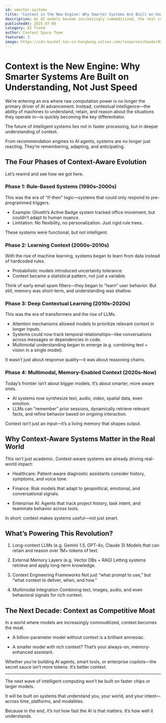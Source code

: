 ```yaml
---
id: smarter-systems
title: "Context is the New Engine: Why Smarter Systems Are Built on Understanding, Not Just Speed"
description: As AI models become increasingly commoditized, the real competitive edge lies not in speed — but in context. The next generation of AI won’t just react — it will remember, adapt, and reason.
publishedAt: 2025-07-09
category: AI Trend
author: Context Space Team
featured: 3
image: https://cdn-bucket.tos-cn-hongkong.volces.com/resources/header03_1752144237049.jpg
---
```




# Context is the New Engine: Why Smarter Systems Are Built on Understanding, Not Just Speed

We’re entering an era where raw computation power is no longer the primary driver of AI advancement. Instead, contextual intelligence—the ability of machines to understand, retain, and reason about the situations they operate in—is quickly becoming the key differentiator.

The future of intelligent systems lies not in faster processing, but in deeper understanding of context.

From recommendation engines to AI agents, systems are no longer just reacting. They’re remembering, adapting, and anticipating.

## The Four Phases of Context-Aware Evolution

Let’s rewind and see how we got here.


### Phase 1: Rule-Based Systems (1990s–2000s)

This was the era of “if-then” logic—systems that could only respond to pre-programmed triggers.
- Example: Olivetti’s Active Badge system tracked office movement, but couldn’t adapt to human nuance.
- Limitation: No flexibility, no personalization. Just rigid rule trees.

These systems were functional, but not intelligent.

### Phase 2: Learning Context (2000s–2010s)

With the rise of machine learning, systems began to learn from data instead of hardcoded rules.
- Probabilistic models introduced uncertainty tolerance.
- Context became a statistical pattern, not just a variable.

Think of early email spam filters—they began to “learn” user behavior. But still, memory was short-term, and understanding was shallow.

### Phase 3: Deep Contextual Learning (2010s–2020s)

This was the era of transformers and the rise of LLMs.
- Attention mechanisms allowed models to prioritize relevant context in longer inputs.
- Systems could now track temporal relationships—like conversations across messages or dependencies in code.
- Multimodal understanding began to emerge (e.g. combining text + vision in a single model).

It wasn’t just about response quality—it was about reasoning chains.

### Phase 4: Multimodal, Memory-Enabled Context (2020s–Now)

Today’s frontier isn’t about bigger models. It’s about smarter, more aware ones.
- AI systems now synthesize text, audio, video, spatial data, even emotion.
- LLMs can “remember” prior sessions, dynamically retrieve relevant facts, and refine behavior based on ongoing interaction.

Context isn’t just an input—it’s a living memory that shapes output.

## Why Context-Aware Systems Matter in the Real World

This isn’t just academic. Context-aware systems are already driving real-world impact:

- Healthcare: Patient-aware diagnostic assistants consider history, symptoms, and voice tone.

- Finance: Risk models that adapt to geopolitical, emotional, and conversational signals.

- Enterprise AI: Agents that track project history, task intent, and teammate behavior across tools.

In short: context makes systems useful—not just smart.


## What’s Powering This Revolution?
1. Long-context LLMs (e.g. Gemini 1.5, GPT-4o, Claude 3)
Models that can retain and reason over 1M+ tokens of text.

2. External Memory Layers (e.g. Vector DBs + RAG)
Letting systems retrieve and apply long-term knowledge.

3. Context Engineering Frameworks
Not just “what prompt to use,” but “what context to deliver, when, and how.”

4. Multimodal Integration
Combining text, images, audio, and even behavioral signals for rich context.


## The Next Decade: Context as Competitive Moat

In a world where models are increasingly commoditized, context becomes the moat.

- A billion-parameter model without context is a brilliant amnesiac.

- A smaller model with rich context? That’s your always-on, memory-enhanced assistant.

Whether you’re building AI agents, smart tools, or enterprise copilots—the secret sauce isn’t more tokens. It’s better context.


---

The next wave of intelligent computing won’t be built on faster chips or larger models.

It will be built on systems that understand you, your world, and your intent—across time, platforms, and modalities.

Because in the end, it’s not how fast the AI is that matters. It’s how well it understands.
